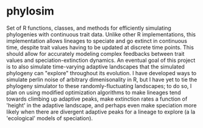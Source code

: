 # phylosim
Set of R functions, classes, and methods for efficiently simulating phylogenies with continuous trait data. Unlike other R implementations, this implementation allows lineages to speciate and go extinct in continuous time, despite trait values having to be updated at discrete time points. This should allow for accurately modeling complex feedbacks between trait values and speciation-extinction dynamics.
An eventual goal of this project is to also simulate time-varying adaptive landscapes that the simulated phylogeny can "explore" throughout its evolution. I have developed ways to simulate perlin noise of arbitrary dimenisonality in R, but I have yet to tie the phylogeny simulator to these randomly-fluctuating landscapes; to do so, I plan on using modified optimization algorithms to make lineages tend towards climbing up adaptive peaks, make extinction rates a function of 'height' in the adaptive landscape, and perhaps even make speciation more likely when there are divergent adaptive peaks for a lineage to explore (a la 'ecological' models of speciation).
